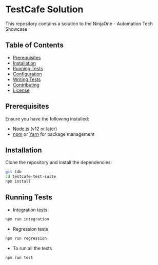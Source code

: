 # TestCafe Solution

This repository contains a solution to the NinjaOne - Automation Tech Showcase

## Table of Contents

- [Prerequisites](#prerequisites)
- [Installation](#installation)
- [Running Tests](#running-tests)
- [Configuration](#configuration)
- [Writing Tests](#writing-tests)
- [Contributing](#contributing)
- [License](#license)

## Prerequisites

Ensure you have the following installed:

- [Node.js](https://nodejs.org/en/) (v12 or later)
- [npm](https://www.npmjs.com/) or [Yarn](https://yarnpkg.com/) for package management

## Installation

Clone the repository and install the dependencies:

```bash
git tdb
cd testcafe-test-suite
npm install
```

## Running Tests

- Integration tests

```bash
npm run integration
```

- Regression tests

```bash
npm run regression
```

- To run all the tests

```bash
npm run test
```
